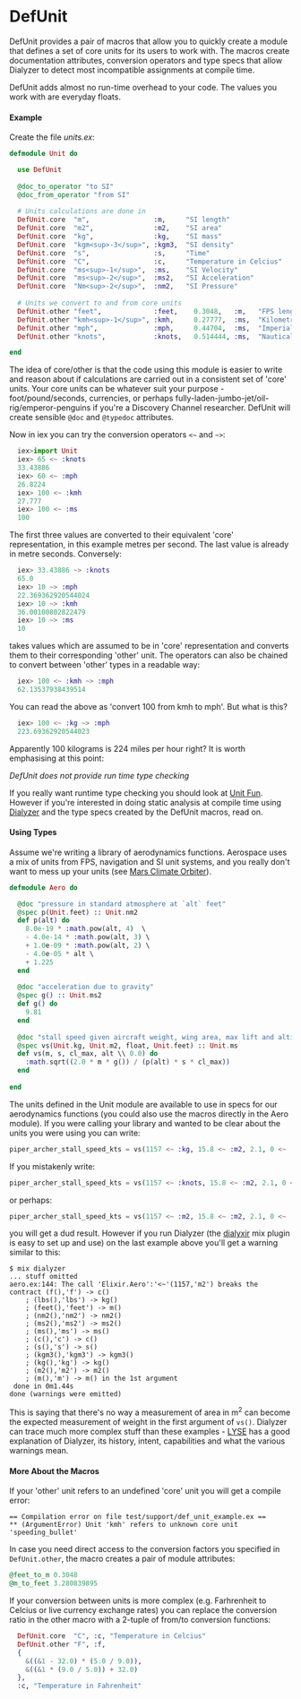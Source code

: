 # DefUnit

DefUnit provides a pair of macros that allow you to quickly create a module that
defines a set of core units for its users to work with. The macros
create documentation attributes, conversion operators and type specs that allow
Dialyzer to detect most incompatible assignments at compile time.

DefUnit adds almost no run-time overhead to your code. The values you work with
are everyday floats.

#### Example

Create the file _units.ex_:

```elixir
defmodule Unit do

  use DefUnit
  
  @doc_to_operator "to SI"
  @doc_from_operator "from SI"
  
  # Units calculations are done in
  DefUnit.core  "m",                :m,     "SI length"
  DefUnit.core  "m2",               :m2,    "SI area"
  DefUnit.core  "kg",               :kg,    "SI mass"
  DefUnit.core  "kgm<sup>-3</sup>", :kgm3,  "SI density"
  DefUnit.core  "s",                :s,     "Time"
  DefUnit.core  "C",                :c,     "Temperature in Celcius"
  DefUnit.core  "ms<sup>-1</sup>",  :ms,    "SI Velocity"
  DefUnit.core  "ms<sup>-2</sup>",  :ms2,   "SI Acceleration"
  DefUnit.core  "Nm<sup>-2</sup>",  :nm2,   "SI Pressure"
  
  # Units we convert to and from core units
  DefUnit.other "feet",             :feet,    0.3048,   :m,   "FPS length and altitude"
  DefUnit.other "kmh<sup>-1</sup>", :kmh,     0.27777,  :ms,  "Kilometres per hour"
  DefUnit.other "mph",              :mph,     0.44704,  :ms,  "Imperial velocity"
  DefUnit.other "knots",            :knots,   0.514444, :ms,  "Nautical miles per hour"

end
```

The idea of core/other is that the code using this module is easier to
write and reason about if calculations are carried out in a consistent set of 'core' units.
Your core units can be whatever suit your purpose - foot/pound/seconds, currencies, or perhaps 
fully-laden-jumbo-jet/oil-rig/emperor-penguins if you're a Discovery Channel researcher. DefUnit will create sensible `@doc` and `@typedoc` attributes.

Now in iex you can try the conversion operators `<~` and `~>`:

```elixir
  iex>import Unit
  iex> 65 <~ :knots
  33.43886
  iex> 60 <~ :mph
  26.8224
  iex> 100 <~ :kmh
  27.777
  iex> 100 <~ :ms
  100
```

The first three values are converted to their equivalent 'core' representation, in this
example metres per second. The last value is already in metre seconds. Conversely:

```elixir  
  iex> 33.43886 ~> :knots
  65.0
  iex> 10 ~> :mph
  22.369362920544024
  iex> 10 ~> :kmh
  36.00100802822479
  iex> 10 ~> :ms
  10
```

takes values which are assumed to be in 'core' representation and converts them to their
corresponding 'other' unit. The operators can also be chained to convert between 'other'
types in a readable way:

```elixir
  iex> 100 <~ :kmh ~> :mph
  62.13537938439514
```

You can read the above as 'convert 100 from kmh to mph'. But what is this?

```elixir
  iex> 100 <~ :kg ~> :mph
  223.69362920544023
```

Apparently 100 kilograms is 224 miles per hour right? It is worth emphasising at this point:

*DefUnit does not provide run time type checking*

If you really want runtime type checking you should look at 
[Unit Fun](https://hex.pm/packages/unit_fun). However if you're interested in
doing static analysis at compile time using [Dialyzer](http://erlang.org/doc/man/dialyzer.html)
and the type specs created by the DefUnit macros, read on.

#### Using Types

Assume we're writing a library of aerodynamics functions. Aerospace uses a mix of units
from FPS, navigation and SI unit systems, and you really don't want to mess up your units
(see [Mars Climate Orbiter](http://www.wired.com/2010/11/1110mars-climate-observer-report/)).

```elixir
defmodule Aero do

  @doc "pressure in standard atmosphere at `alt` feet"
  @spec p(Unit.feet) :: Unit.nm2
  def p(alt) do
    8.0e-19 * :math.pow(alt, 4)  \
    - 4.0e-14 * :math.pow(alt, 3) \
    + 1.0e-09 * :math.pow(alt, 2) \
    - 4.0e-05 * alt \
    + 1.225
  end
  
  @doc "acceleration due to gravity"
  @spec g() :: Unit.ms2
  def g() do
    9.81
  end
  
  @doc "stall speed given aircraft weight, wing area, max lift and altitude"
  @spec vs(Unit.kg, Unit.m2, float, Unit.feet) :: Unit.ms
  def vs(m, s, cl_max, alt \\ 0.0) do
    :math.sqrt((2.0 * m * g()) / (p(alt) * s * cl_max))
  end
  
end
```

The units defined in the Unit module are available to use in specs for our
aerodynamics functions (you could also use the macros directly in the Aero module). If you were 
calling your library and wanted to be clear about the units you were using you can write:

```elixir
piper_archer_stall_speed_kts = vs(1157 <~ :kg, 15.8 <~ :m2, 2.1, 0 <~ :feet) ~> :knots
```

If you mistakenly write:

```elixir
piper_archer_stall_speed_kts = vs(1157 <~ :knots, 15.8 <~ :m2, 2.1, 0 <~ :feet) ~> :knots
```

or perhaps:

```elixir
piper_archer_stall_speed_kts = vs(1157 <~ :m2, 15.8 <~ :m2, 2.1, 0 <~ :feet) ~> :kg
```

you will get a dud result. However if you run Dialyzer (the
[dialyxir](https://hex.pm/packages/dialyxir) mix plugin is easy to set up and
use) on the last example above you'll get a warning similar to this:

```
$ mix dialyzer
... stuff omitted
aero.ex:144: The call 'Elixir.Aero':'<~'(1157,'m2') breaks the contract (f(),'f') -> c()
    ; (lbs(),'lbs') -> kg()
    ; (feet(),'feet') -> m()
    ; (nm2(),'nm2') -> nm2()
    ; (ms2(),'ms2') -> ms2()
    ; (ms(),'ms') -> ms()
    ; (c(),'c') -> c()
    ; (s(),'s') -> s()
    ; (kgm3(),'kgm3') -> kgm3()
    ; (kg(),'kg') -> kg()
    ; (m2(),'m2') -> m2()
    ; (m(),'m') -> m() in the 1st argument
 done in 0m1.44s
done (warnings were emitted)
```

This is saying that there's no way a measurement of area in m<sup>2</sup> can become
the expected measurement of weight in the first argument of `vs()`. Dialyzer can trace much more 
complex stuff than these examples - [LYSE](http://learnyousomeerlang.com/dialyzer)
has a good explanation of Dialyzer, its history, intent, capabilities and what the various
warnings mean.

#### More About the Macros

If your 'other' unit refers to an undefined 'core' unit you will get a compile error:

```
== Compilation error on file test/support/def_unit_example.ex ==
** (ArgumentError) Unit 'kmh' refers to unknown core unit 'speeding_bullet'
```

In case you need direct access to the conversion factors you specified in `DefUnit.other`, the macro creates
a pair of module attributes:

```elixir
@feet_to_m 0.3048
@m_to_feet 3.280839895
```

If your conversion between units is more complex (e.g. Farhrenheit to Celcius or live currency
exchange rates) you can replace the conversion ratio in the other macro with a 2-tuple of 
from/to conversion functions:

```elixir
  DefUnit.core  "C", :c, "Temperature in Celcius"
  DefUnit.other "F", :f,
  {
    &((&1 - 32.0) * (5.0 / 9.0)),
    &((&1 * (9.0 / 5.0)) + 32.0)
  },
  :c, "Temperature in Fahrenheit"
```

